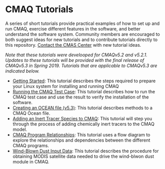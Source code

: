 CMAQ Tutorials
==============

A series of short tutorials provide practical examples of how to set up and run CMAQ, exercise different features in the software, and better understand the software system. Community members are encouraged to both suggest ideas for new tutorials and to contribute tutorials directly to this repository. [Contact the CMAS Center](cmas@unc.edu) with new tutorial ideas.

_Note that these tutorials were develooped for CMAQv5.2 and v5.2.1.  Updates to these tutorials will be provided with the final release of CMAQv5.3 in Spring 2019. Tutorials that are applicable to CMAQv5.3 are indicated below._

- [Getting Started](CMAQ_GettingStarted.md): This tutorial describes the steps required to prepare your Linux system for installing and running CMAQ
- [Running the CMAQ Test Case](CMAQ_Benchmark.md): This tutorial describes how to run the CMAQ test case and use the result to verify the installation of the software.
- [Creating an OCEAN file (v5.3)](CMAQ_OceanFile.md): This tutorial describes methods to a CMAQ Ocean file.
- [Adding an Inert Tracer Species to CMAQ](CMAQ_Tracers.md): This tutorial will step you through the process of adding chemically inert tracers to the CMAQ model.  
- [CMAQ Program Relationships](CMAQ_ProgramFlows.md): This tutorial uses a flow diagram to explore the relationships and dependencies between the different CMAQ programs.    
- [Wind-Blown Dust Input Data](CMAQ_DustInput.md): This tutorial describes the procedure for obtaining MODIS satellite data needed to drive the wind-blwon dust module in CMAQ.  

